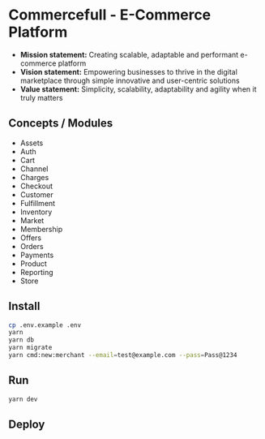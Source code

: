# Commercefull - E-Commerce Platform

- **Mission statement:** Creating scalable, adaptable and performant e-commerce platform
- **Vision statement:** Empowering businesses to thrive in the digital marketplace through simple innovative and user-centric solutions
- **Value statement:** Simplicity, scalability, adaptability and agility when it truly matters

## Concepts / Modules
- Assets
- Auth
- Cart
- Channel
- Charges
- Checkout
- Customer
- Fulfillment
- Inventory
- Market
- Membership
- Offers
- Orders
- Payments
- Product
- Reporting
- Store

## Install

```bash
cp .env.example .env
yarn
yarn db
yarn migrate
yarn cmd:new:merchant --email=test@example.com --pass=Pass@1234
```

## Run
```bash
yarn dev
```

## Deploy